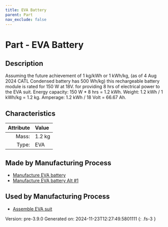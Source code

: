 ```yaml
---
title: EVA Battery
parent: Part
nav_exclude: false
---
```

# Part - EVA Battery

## Description
Assuming the future achievement of 1 kg/kWh or 1 kWh/kg, &#10;&#9;&#9; (as of 4 Aug 2024 CATL Condensed battery has 500 Wh/kg)&#10;&#9;&#9; this rechargeable battery module is rated for 150 W at 18V.  &#10;&#9;&#9; for providing 8 hrs of electrical power to the EVA suit. &#10;&#9;&#9; Energy capacity: 150 W * 8 hrs &#61; 1.2 kWh.  &#10;&#9;&#9; Weight: 1.2 kWh / 1 kWh/kg &#61; 1.2 kg. &#10;&#9;&#9; Amperage: 1.2 kWh / 18 Volt &#61; 66.67 Ah.&#10;&#9;&#9;

## Characteristics

| Attribute      | Value |
|--------:|:------|
|Mass:|1.2 kg|
|Type:|EVA|

## Made by Manufacturing Process

- [Manufacture EVA battery](../process/manufacture-eva-battery.html)
- [Manufacture EVA battery Alt #1](../process/manufacture-eva-battery-alt--1.html)

## Used by Manufacturing Process

- [Assemble EVA suit](../process/assemble-eva-suit.html)


Version: pre-3.9.0 Generated on: 2024-11-23T12:27:49.5801111
{: .fs-3 }

